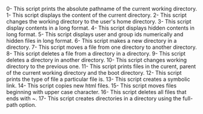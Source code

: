 0- This script prints the absolute pathname of the current working directory.
1- This script displays the content of the current directory.
2- This script changes the working directory to the user's home directory.
3- This script display contents in a long format.
4- This script displays hidden contents in long format.
5- This script displays user and group ids  numerically and hidden files in long format.
6- This script makes a new directory in a directory.
7- This script moves a file from one directory to another directory.
8- This script deletes a file from a directory in a directory.
9- This script deletes a directory in another directory.
10- This script changes working directory to the previous one.
11- This script prints files in the curent, parent of the current working directory and the boot directory.
12- This script prints the type of file a particular file is.
13- This script creates a symbolic link.
14- This script copies new html files.
15- This script moves files beginning with upper case character.
16- This script deletes all files that ends with ~.
17- This script creates directories in a directory using the full-path option.
